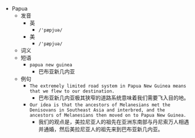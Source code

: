 - Papua
  - 发音
    - 英
      - `/'pæpjuə/`
    - 美
      - `/'pæpjuə/`
  - 词义
  - 短语
    - `papua new guinea`
      - 巴布亚新几内亚 
  - 例句
    - `The extremely limited road system in Papua New Guinea means that we flew to our destination.`
      - 巴布亚新几内亚极其狭窄的道路系统意味着我们需要飞入目的地。
    - `Our idea is that the ancestors of Melanesians met the Denisovans in Southeast Asia and interbred, and the ancestors of Melanesians then moved on to Papua New Guinea.`
      - 我们的观点是，美拉尼亚人的祖先在亚洲东南部与丹尼索万人相遇并通婚，然后美拉尼亚人的祖先来到巴布亚新几内亚。

